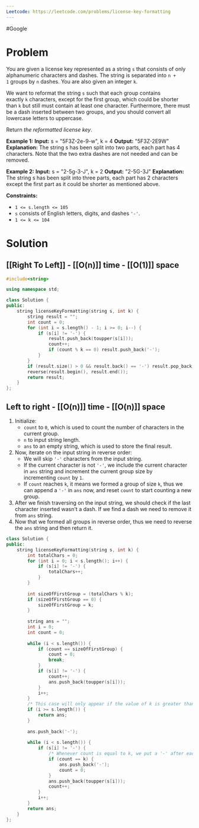 ```yaml
---
Leetcode: https://leetcode.com/problems/license-key-formatting
---
```

#Google 
# Problem

You are given a license key represented as a string `s` that consists of only alphanumeric characters and dashes. The string is separated into `n + 1` groups by `n` dashes. You are also given an integer `k`.

We want to reformat the string `s` such that each group contains exactly `k` characters, except for the first group, which could be shorter than `k` but still must contain at least one character. Furthermore, there must be a dash inserted between two groups, and you should convert all lowercase letters to uppercase.

Return _the reformatted license key_.

**Example 1:**
**Input:** s = "5F3Z-2e-9-w", k = 4
**Output:** "5F3Z-2E9W"
**Explanation:** The string s has been split into two parts, each part has 4 characters.
Note that the two extra dashes are not needed and can be removed.

**Example 2:**
**Input:** s = "2-5g-3-J", k = 2
**Output:** "2-5G-3J"
**Explanation:** The string s has been split into three parts, each part has 2 characters except the first part as it could be shorter as mentioned above.

**Constraints:**
- `1 <= s.length <= 105`
- `s` consists of English letters, digits, and dashes `'-'`.
- `1 <= k <= 104`

# Solution

## [[Right To Left]] - [[O(n)]] time - [[O(1)]] space

```cpp
#include<string>

using namespace std;

class Solution {
public:
    string licenseKeyFormatting(string s, int k) {
        string result = "";
        int count = 0;
        for (int i = s.length() - 1; i >= 0; i--) {
            if (s[i] != '-') {
                result.push_back(toupper(s[i]));
                count++;
                if (count % k == 0) result.push_back('-');
            }
        }
        if (result.size() > 0 && result.back() == '-') result.pop_back();
        reverse(result.begin(), result.end());
        return result;
    }
};
```
## Left to right - [[O(n)]] time - [[O(n)]] space

1.  Initialize:
	- `count` to `0`, which is used to count the number of characters in the current group.
	- `n` to input string length.
	- `ans` to an empty string, which is used to store the final result.
2. Now, iterate on the input string in reverse order:
	- We will skip `'-'` characters from the input string.
	- If the current character is not `'-'`, we include the current character in `ans` string and increment the current group size by incrementing `count` by `1`.
	- If `count` reaches `k`, it means we formed a group of size `k`, thus we can append a `'-'` in `ans` now, and reset `count` to start counting a new group.
3. After we finish traversing on the input string, we should check if the last character inserted wasn't a dash. If we find a dash we need to remove it from `ans` string.
4. Now that we formed all groups in reverse order, thus we need to reverse the `ans` string and then return it.

```cpp
class Solution {
public:
    string licenseKeyFormatting(string s, int k) {
        int totalChars = 0;
        for (int i = 0; i < s.length(); i++) {
            if (s[i] != '-') {
                totalChars++;
            }
        }
        
        int sizeOfFirstGroup = (totalChars % k);
        if (sizeOfFirstGroup == 0) {
            sizeOfFirstGroup = k;
        }
        
        string ans = "";
        int i = 0;
        int count = 0;
        
        while (i < s.length()) {
            if (count == sizeOfFirstGroup) {
                count = 0;
                break;
            }
            if (s[i] != '-') {
                count++;
                ans.push_back(toupper(s[i]));
            }
            i++;
        }
        /* This case will only appear if the value of k is greater than the total number of alphanumeric characters in string s */
        if (i >= s.length()) {
            return ans;
        }
        
        ans.push_back('-');
        
        while (i < s.length()) {
            if (s[i] != '-') {
                /* Whenever count is equal to k, we put a '-' after each group*/
                if (count == k) {
                    ans.push_back('-');
                    count = 0;
                }
                ans.push_back(toupper(s[i]));
                count++;
            }
            i++;
        }
        return ans;
    }
};
```
